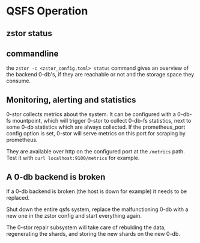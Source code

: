 # QSFS Operation

## zstor status

## commandline

the `zstor -c <zstor_config.toml> status` command gives an overview of the backend 0-db's, if they are reachable or not and the storage space they consume.

## Monitoring, alerting and statistics

0-stor collects metrics about the system. It can be configured with a 0-db-fs mountpoint, which will trigger 0-stor to collect 0-db-fs statistics, next to some 0-db statistics which are always collected. If the prometheus_port config option is set, 0-stor will serve metrics on this port for scraping by prometheus.

They are available over http on the configured port at the `/metrics` path.
Test it with `curl localhost:9100/metrics` for example.

## A 0-db backend is broken

If a 0-db backend is broken (the host is down for example) it needs to be replaced.

Shut down the entire qsfs system, replace the malfunctioning 0-db with a new one in the zstor config and start everything again.

The 0-stor repair subsystem will take care of rebulding the data, regenerating the shards, and storing the new shards on the new 0-db.
